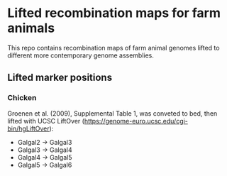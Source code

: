 # Lifted recombination maps for farm animals


This repo contains recombination maps of farm animal genomes lifted to different
more contemporary genome assemblies.




## Lifted marker positions

### Chicken

Groenen et al. (2009), Supplemental Table 1, was conveted to bed, then lifted with UCSC LiftOver (https://genome-euro.ucsc.edu/cgi-bin/hgLiftOver):

* Galgal2 -> Galgal3
* Galgal3 -> Galgal4
* Galgal4 -> Galgal5
* Galgal5 -> Galgal6

